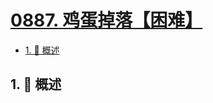 # [0887. 鸡蛋掉落【困难】](https://github.com/tnotesjs/TNotes.leetcode/tree/main/notes/0887.%20%E9%B8%A1%E8%9B%8B%E6%8E%89%E8%90%BD%E3%80%90%E5%9B%B0%E9%9A%BE%E3%80%91)

<!-- region:toc -->

- [1. 📝 概述](#1--概述)

<!-- endregion:toc -->

## 1. 📝 概述
